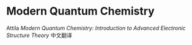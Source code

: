 # Modern Quantum Chemistry
Attila *Modern Quantum Chemistry: Introduction to Advanced Electronic Structure Theory* 中文翻译
